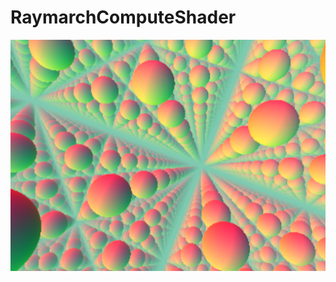 # RaymarchComputeShader

![](https://raw.githubusercontent.com/331uw13/RaymarchComputeShader/main/screenshot.png)
